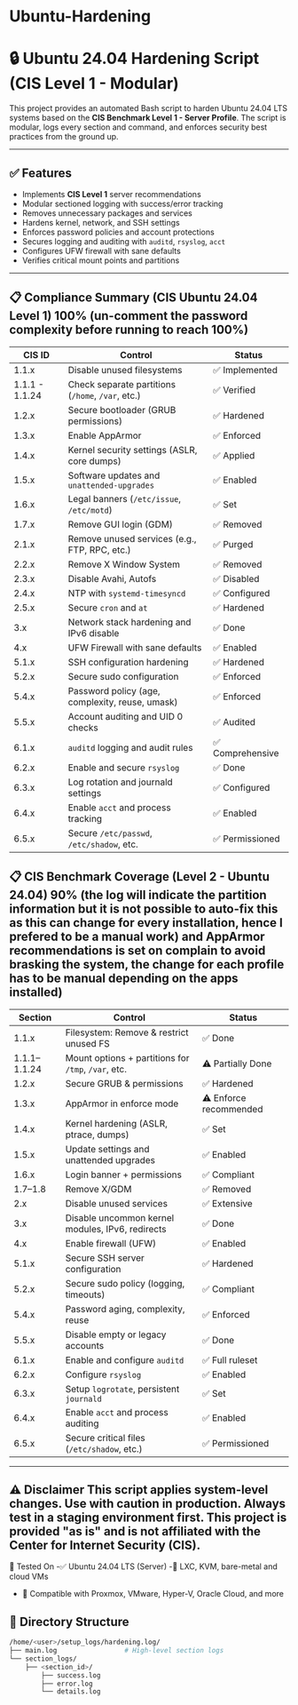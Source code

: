 
# Ubuntu-Hardening
# 🔒 Ubuntu 24.04 Hardening Script (CIS Level 1 - Modular)

This project provides an automated Bash script to harden Ubuntu 24.04 LTS systems based on the **CIS Benchmark Level 1 - Server Profile**. The script is modular, logs every section and command, and enforces security best practices from the ground up.

---

## ✅ Features

- Implements **CIS Level 1** server recommendations
- Modular sectioned logging with success/error tracking
- Removes unnecessary packages and services
- Hardens kernel, network, and SSH settings
- Enforces password policies and account protections
- Secures logging and auditing with `auditd`, `rsyslog`, `acct`
- Configures UFW firewall with sane defaults
- Verifies critical mount points and partitions

---

## 📋 Compliance Summary (CIS Ubuntu 24.04 Level 1) 100% (un-comment the password complexity before running to reach 100%)

| **CIS ID**       | **Control**                                          | **Status**     |
|------------------|------------------------------------------------------|----------------|
| 1.1.x            | Disable unused filesystems                           | ✅ Implemented |
| 1.1.1 - 1.1.24   | Check separate partitions (`/home`, `/var`, etc.)    | ✅ Verified    |
| 1.2.x            | Secure bootloader (GRUB permissions)                 | ✅ Hardened    |
| 1.3.x            | Enable AppArmor                                      | ✅ Enforced    |
| 1.4.x            | Kernel security settings (ASLR, core dumps)          | ✅ Applied     |
| 1.5.x            | Software updates and `unattended-upgrades`           | ✅ Enabled     |
| 1.6.x            | Legal banners (`/etc/issue`, `/etc/motd`)            | ✅ Set         |
| 1.7.x            | Remove GUI login (GDM)                               | ✅ Removed     |
| 2.1.x            | Remove unused services (e.g., FTP, RPC, etc.)        | ✅ Purged      |
| 2.2.x            | Remove X Window System                               | ✅ Removed     |
| 2.3.x            | Disable Avahi, Autofs                                | ✅ Disabled    |
| 2.4.x            | NTP with `systemd-timesyncd`                         | ✅ Configured  |
| 2.5.x            | Secure `cron` and `at`                               | ✅ Hardened    |
| 3.x              | Network stack hardening and IPv6 disable             | ✅ Done        |
| 4.x              | UFW Firewall with sane defaults                      | ✅ Enabled     |
| 5.1.x            | SSH configuration hardening                          | ✅ Hardened    |
| 5.2.x            | Secure sudo configuration                            | ✅ Enforced    |
| 5.4.x            | Password policy (age, complexity, reuse, umask)      | ✅ Enforced    |
| 5.5.x            | Account auditing and UID 0 checks                    | ✅ Audited     |
| 6.1.x            | `auditd` logging and audit rules                     | ✅ Comprehensive |
| 6.2.x            | Enable and secure `rsyslog`                          | ✅ Done        |
| 6.3.x            | Log rotation and journald settings                   | ✅ Configured  |
| 6.4.x            | Enable `acct` and process tracking                   | ✅ Enabled     |
| 6.5.x            | Secure `/etc/passwd`, `/etc/shadow`, etc.           | ✅ Permissioned |



## 📋 CIS Benchmark Coverage (Level 2 - Ubuntu 24.04) 90% (the log will indicate the partition information but it is not possible to auto-fix this as this can change for every installation, hence I prefered to be a manual work) and AppArmor recommendations is set on complain to avoid brasking the system, the change for each profile has to be manual depending on the apps installed)

| **Section**      | **Control**                                    | **Status**     |
|------------------|--------------------------------------------------|----------------|
| 1.1.x            | Filesystem: Remove & restrict unused FS         | ✅ Done         |
| 1.1.1–1.1.24     | Mount options + partitions for `/tmp`, `/var`, etc. | ⚠️ Partially Done |
| 1.2.x            | Secure GRUB & permissions                        | ✅ Hardened     |
| 1.3.x            | AppArmor in enforce mode                         | ⚠️ Enforce recommended |
| 1.4.x            | Kernel hardening (ASLR, ptrace, dumps)           | ✅ Set          |
| 1.5.x            | Update settings and unattended upgrades          | ✅ Enabled      |
| 1.6.x            | Login banner + permissions                       | ✅ Compliant    |
| 1.7–1.8          | Remove X/GDM                                     | ✅ Removed      |
| 2.x              | Disable unused services                          | ✅ Extensive    |
| 3.x              | Disable uncommon kernel modules, IPv6, redirects | ✅ Done         |
| 4.x              | Enable firewall (UFW)                            | ✅ Enabled      |
| 5.1.x            | Secure SSH server configuration                  | ✅ Hardened     |
| 5.2.x            | Secure sudo policy (logging, timeouts)           | ✅ Compliant    |
| 5.4.x            | Password aging, complexity, reuse                | ✅ Enforced     |
| 5.5.x            | Disable empty or legacy accounts                 | ✅ Done         |
| 6.1.x            | Enable and configure `auditd`                    | ✅ Full ruleset |
| 6.2.x            | Configure `rsyslog`                               | ✅ Enabled      |
| 6.3.x            | Setup `logrotate`, persistent `journald`         | ✅ Set          |
| 6.4.x            | Enable `acct` and process auditing               | ✅ Enabled      |
| 6.5.x            | Secure critical files (`/etc/shadow`, etc.)      | ✅ Permissioned |

---
⚠️ Disclaimer
This script applies system-level changes. Use with caution in production. Always test in a staging environment first.
This project is provided "as is" and is not affiliated with the Center for Internet Security (CIS).
---

🧪 Tested On
-✅ Ubuntu 24.04 LTS (Server)
-🧪 LXC, KVM, bare-metal and cloud VMs
- 🧰 Compatible with Proxmox, VMware, Hyper-V, Oracle Cloud, and more

## 📂 Directory Structure

```bash
/home/<user>/setup_logs/hardening.log/
├── main.log                 # High-level section logs
└── section_logs/
    ├── <section_id>/
        ├── success.log
        ├── error.log
        └── details.log



